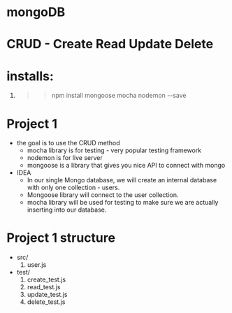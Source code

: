 # mongoDB

# CRUD - Create Read Update Delete
# installs:
  1. >> npm install mongoose mocha nodemon --save

# Project 1
  * the goal is to use the CRUD method
    - mocha library is for testing - very popular testing framework
    - nodemon is for live server
    - mongoose is a library that gives you nice API to connect with mongo
  * IDEA
    - In our single Mongo database, we will create an internal database with only one collection - users.
    - Mongoose library will connect to the user collection.
    - mocha library will be used for testing to make sure we are actually inserting into our database.
# Project 1 structure
  * src/
    1. user.js
  * test/
    1. create_test.js
    2. read_test.js
    3. update_test.js
    4. delete_test.js